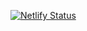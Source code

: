 [![Netlify Status](https://api.netlify.com/api/v1/badges/bbc9f747-e0bf-4893-ae35-5c2b56be3da5/deploy-status)](https://app.netlify.com/sites/annaquiz/deploys)
